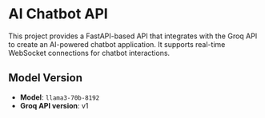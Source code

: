 # AI Chatbot API

This project provides a FastAPI-based API that integrates with the Groq API to create an AI-powered chatbot application. It supports real-time WebSocket connections for chatbot interactions.

## Model Version
- **Model**: `llama3-70b-8192`
- **Groq API version**: v1
